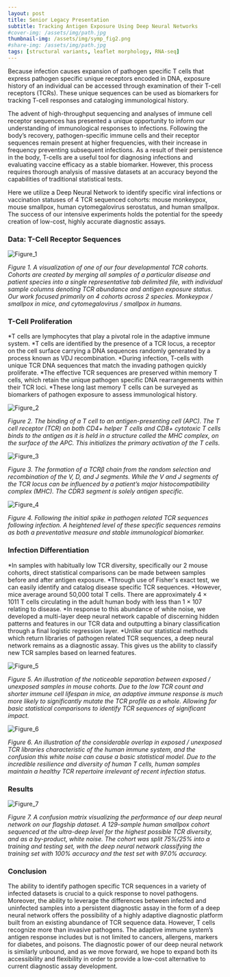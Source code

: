 ```yaml
---
layout: post
title: Senior Legacy Presentation
subtitle: Tracking Antigen Exposure Using Deep Neural Networks
#cover-img: /assets/img/path.jpg
thumbnail-img: /assets/img/symp_fig2.png
#share-img: /assets/img/path.jpg
tags: [structural variants, leaflet morphology, RNA-seq]
---
```


  Because infection causes expansion of pathogen specific T cells that express pathogen specific unique receptors encoded in DNA,  exposure history of an individual can be accessed through examination of their T-cell receptors (TCRs). These unique sequences can be used as biomarkers for tracking T-cell responses and cataloging immunological history. 
  
  The advent of high-throughput sequencing and analyses of immune cell receptor sequences has presented a unique opportunity to inform our understanding of immunological responses to infections. Following the body’s recovery, pathogen-specific immune cells and their receptor sequences remain present at higher frequencies, with their increase in frequency preventing subsequent infections. As a result of their persistence in the body, T-cells are a useful tool for diagnosing infections and evaluating vaccine efficacy as a stable biomarker. However, this process requires thorough analysis of massive datasets at an accuracy beyond the capabilities of traditional statistical tests. 
  
  Here we utilize a Deep Neural Network to identify specific viral infections or vaccination statuses of 4 TCR sequenced cohorts: mouse monkeypox, mouse smallpox, human cytomegalovirus serostatus, and human smallpox. The success of our intensive experiments holds the potential for the speedy creation of low-cost, highly accurate diagnostic assays.

### Data: T-Cell Receptor Sequences

![Figure_1](/assets/img/symp_fig1.png)

*Figure 1. A visualization of one of our four developmental TCR cohorts. Cohorts are created by merging all samples of a particular disease and patient species into a single representative tab delimited file, with individual sample columns denoting TCR abundance and antigen exposure status. Our work focused primarily on 4 cohorts across 2 species. Monkeypox / smallpox in mice, and cytomegalovirus / smallpox in humans.*  

### T-Cell Proliferation

*T cells are lymphocytes that play a pivotal role in the adaptive immune system. 
*T cells are identified by the presence of a TCR locus, a receptor on the cell surface carrying a DNA sequences randomly generated by a process known as VDJ recombination.
*During infection, T-cells with unique TCR DNA sequences that match the invading pathogen quickly proliferate.
*The effective TCR sequences are preserved within memory T cells, which retain the unique pathogen specific DNA rearrangements within their TCR loci.
*These long last memory T cells can be surveyed as biomarkers of pathogen exposure to assess immunological history. 

![Figure_2](/assets/img/symp_fig2.png)

*Figure 2. The binding of a T cell to an antigen-presenting cell (APC). The T cell receptor (TCR) on both CD4+ helper T cells and CD8+ cytotoxic T cells binds to the antigen as it is held in a structure called the MHC complex, on the surface of the APC. This initializes the primary activation of the T cells.*

![Figure_3](/assets/img/symp_fig3.png)

*Figure 3. The formation of a TCRβ chain from the random selection and recombination of the V, D, and J segments. While the V and J segments of the TCR locus can be influenced by a patient’s   major histocompatibility complex (MHC). The CDR3 segment is solely antigen specific.*

![Figure_4](/assets/img/symp_fig4.png)

*Figure 4. Following the initial spike in pathogen related TCR sequences following infection. A heightened level of these specific sequences remains as both a preventative measure and stable immunological biomarker.*

### Infection Differentiation

*In samples with habitually low TCR diversity, specifically our 2 mouse cohorts, direct statistical comparisons can be made between samples before and after antigen exposure.
*Through use of Fisher's exact test, we can easily identify and catalog disease specific TCR sequences.
*However, mice average around 50,000 total T cells. There are approximately 4 × 1011 T cells circulating in the adult human body with less than 1 × 107 relating to disease. 
*In response to this abundance of white noise, we developed a multi-layer deep neural network capable of discerning hidden patterns and features in our TCR data and outputting a binary classification through a final  logistic regression layer.
*Unlike our statistical methods which return libraries of pathogen related TCR sequences, a deep neural network remains as a diagnostic assay. This gives us the ability to classify new TCR samples based on learned features.

![Figure_5](/assets/img/symp_fig5.png)

*Figure 5. An illustration of the noticeable separation between exposed / unexposed samples in mouse cohorts. Due to the low TCR count and shorter immune cell lifespan in mice, an adaptive immune response is much more likely to significantly mutate the TCR profile as a whole. Allowing for basic statistical comparisons to identify TCR sequences of significant impact.*

![Figure_6](/assets/img/symp_fig6.png)

*Figure 6. An illustration of the considerable overlap in exposed / unexposed TCR libraries characteristic of the human immune system, and the confusion this white noise can cause a basic statistical model. Due to the incredible resilience and diversity of human T cells, human samples maintain a healthy TCR repertoire irrelevant of recent infection status.*

### Results

![Figure_7](/assets/img/symp_fig7.png)

*Figure 7. A confusion matrix visualizing the performance of our deep neural network on our flagship dataset. A 129-sample human smallpox cohort sequenced at the ultra-deep level for the highest possible TCR diversity, and as a by-product, white noise. The cohort was split 75%/25% into a training and testing set, with the deep neural network classifying the training set with 100% accuracy and the test set with 97.0% accuracy.*

### Conclusion

The ability to identify pathogen specific TCR sequences in a variety of infected datasets is crucial to a quick response to novel pathogens. Moreover, the ability to leverage the differences between infected and uninfected samples into a persistent diagnostic assay in the form of a deep neural network offers the possibility of a highly adaptive diagnostic platform built from an existing abundance of TCR sequence data.
However, T cells recognize more than invasive pathogens. The adaptive immune system’s antigen response includes but is not limited to cancers, allergens, markers for diabetes, and poisons. The diagnostic power of our deep neural network is similarly unbound, and as we move forward, we hope to expand both its accessibility and flexibility in order to provide a low-cost alternative to current diagnostic assay development.
